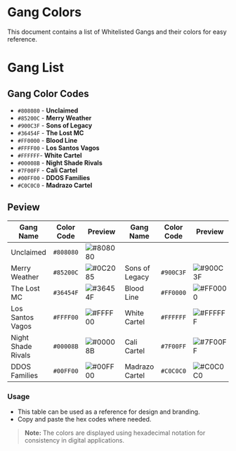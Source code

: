 # Gang Colors

This document contains a list of Whitelisted Gangs and their colors for easy reference.
# Gang List

## Gang Color Codes
- `#808080` - **Unclaimed**
- `#85200C` - **Merry Weather**
- `#900C3F` - **Sons of Legacy**
- `#36454F` - **The Lost MC**
- `#FF0000` - **Blood Line**
- `#FFFF00` - **Los Santos Vagos**
- `#FFFFFF`- **White Cartel**
- `#00008B` - **Night Shade Rivals**
- `#7F00FF` - **Cali Cartel**
- `#00FF00` - **DDOS Families**
- `#C0C0C0` - **Madrazo Cartel**

## Peview

| Gang Name            | Color Code | Preview | Gang Name | Color Code | Preview |
|----------------------|-----------|----------|-----------|------------|---------|
| Unclaimed | `#808080`  | ![#808080](https://www.colorhexa.com/808080.png) |
| Merry Weather       | `#85200C`| ![#0C2085](https://www.colorhexa.com/85200C.png) | Sons of Legacy| `#900C3F` | ![#900C3F](https://www.colorhexa.com/900C3F.png) |
| The Lost MC         | `#36454F`| ![#36454F](https://www.colorhexa.com/36454F.png) | Blood Line | `#FF0000` | ![#FF0000](https://www.colorhexa.com/FF0000.png) |
| Los Santos Vagos    | `#FFFF00`| ![#FFFF00](https://www.colorhexa.com/FFFF00.png) | White Cartel| `#FFFFFF`  | ![#FFFFFF](https://www.colorhexa.com/FFFFFF.png) |
| Night Shade Rivals  | `#00008B`| ![#00008B](https://www.colorhexa.com/00008B.png) | Cali Cartel | `#7F00FF`  | ![#7F00FF](https://www.colorhexa.com/7F00FF.png) |
| DDOS Families       | `#00FF00`| ![#00FF00](https://www.colorhexa.com/00FF00.png) | Madrazo Cartel | `#C0C0C0`  | ![#C0C0C0](https://www.colorhexa.com/C0C0C0.png) |

### Usage
- This table can be used as a reference for design and branding.
- Copy and paste the hex codes where needed.

> **Note:** The colors are displayed using hexadecimal notation for consistency in digital applications.
